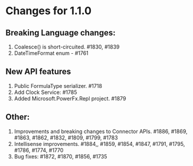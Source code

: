 # Changes for 1.1.0

## Breaking Language changes:

1. Coalesce() is short-circuited.  #1830, #1839
2. DateTimeFormat enum - #1761


## New API features

1. Public FormulaType serializer. #1718
2. Add Clock Service: #1785
3. Added Microsoft.PowerFx.Repl project. #1879

## Other:
1. Improvements and breaking changes to Connector APIs.  #1886, #1869, #1863, #1862, #1832, #1809, #1799, #1783
2. Intellisense improvements.  #1884,, #1859, #1854, #1847, #1791, #1795, #1786, #1774, #1770
3. Bug fixes: #1872, #1870, #1856, #1735
